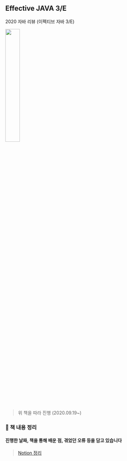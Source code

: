 ## Effective JAVA 3/E

2020 자바 리뷰 (이펙티브 자바 3/E)

<img src="https://image.yes24.com/goods/65551284/800x0" width="30%">

>위 책을 따라 진행 (2020.09.19~)

### 📗 책 내용 정리

#### 진행한 날짜, 책을 통해 배운 점, 겪었던 오류 등을 담고 있습니다
>[Notion 정리](https://www.notion.so/Effective-Java-3-E-b1a2258057684b63ad199df496f6567f)
